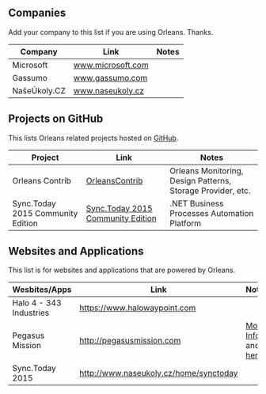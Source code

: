 ## Companies

Add your company to this list if you are using Orleans.  Thanks.

Company|Link|Notes
-------|----|-----
Microsoft|<a href="http://www.microsoft.com" target="_blank">www.microsoft.com</a>|
Gassumo|<a href="http://gassumo.com" target="_blank">www.gassumo.com</a>|
NašeÚkoly.CZ|<a href="http://naseukoly.cz" target="_blank">www.naseukoly.cz</a>|



## Projects on GitHub

This lists Orleans related projects hosted on [GitHub](http://github.com).

Project|Link|Notes
-------|----|-----
Orleans Contrib|<a href="https://github.com/OrleansContrib" target="_blank">OrleansContrib</a>|Orleans Monitoring, Design Patterns, Storage Provider, etc.
Sync.Today 2015 Community Edition|<a href="https://github.com/SyncToday/synctoday2015" target="_blank">Sync.Today 2015 Community Edition</a>|.NET Business Processes Automation Platform

## Websites and Applications

This list is for websites and applications that are powered by Orleans.

Wesbites/Apps|Link|Notes
-------------|----|-----
Halo 4 - 343 Industries|<a href="https://www.halowaypoint.com" target="_blank">https://www.halowaypoint.com</a>|
Pegasus Mission|<a href="http://pegasusmission.com," target="_blank">http://pegasusmission.com</a>|[More Info](http://pegasusmission.com/2015/03/04/orleans-above-the-cloud-piraeus-overview/) and [here](https://github.com/dotnet/orleans/issues/99#issuecomment-74697629)|
Sync.Today 2015|http://www.naseukoly.cz/home/synctoday|





